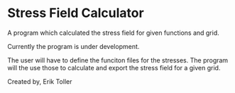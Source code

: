 # Stress Field Calculator
A program which calculated the stress field for given functions and grid.

Currently the program is under development.

The user will have to define the funciton files for the stresses. The program will the use those to calculate and export the stress field for a given grid.

Created by,
Erik Toller
